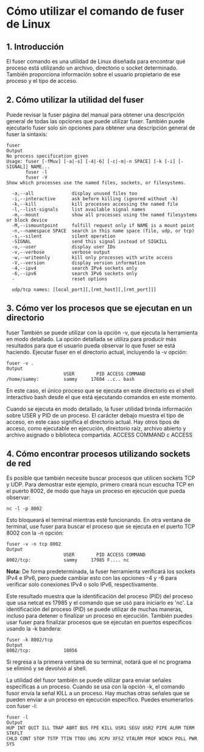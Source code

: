 # Cómo utilizar el comando de fuser de Linux

## 1. Introducción

El fuser comando es una utilidad de Linux diseñada para encontrar qué proceso está utilizando un archivo, directorio o socket determinado. También proporciona información sobre el usuario propietario de ese proceso y el tipo de acceso.

## 2. Cómo utilizar la utilidad del fuser

Puede revisar la fuser página del manual para obtener una descripción general de todas las opciones que puede utilizar fuser. También puede ejecutarlo fuser solo sin opciones para obtener una descripción general de fuser la sintaxis:

``` 
fuser
Output
No process specification given
Usage: fuser [-fMuv] [-a|-s] [-4|-6] [-c|-m|-n SPACE] [-k [-i] [-SIGNAL]] NAME...
       fuser -l
       fuser -V
Show which processes use the named files, sockets, or filesystems.

  -a,--all              display unused files too
  -i,--interactive      ask before killing (ignored without -k)
  -k,--kill             kill processes accessing the named file
  -l,--list-signals     list available signal names
  -m,--mount            show all processes using the named filesystems or block device
  -M,--ismountpoint     fulfill request only if NAME is a mount point
  -n,--namespace SPACE  search in this name space (file, udp, or tcp)
  -s,--silent           silent operation
  -SIGNAL               send this signal instead of SIGKILL
  -u,--user             display user IDs
  -v,--verbose          verbose output
  -w,--writeonly        kill only processes with write access
  -V,--version          display version information
  -4,--ipv4             search IPv4 sockets only
  -6,--ipv6             search IPv6 sockets only
  -                     reset options

  udp/tcp names: [local_port][,[rmt_host][,[rmt_port]]]
``` 

## 3. Cómo ver los procesos que se ejecutan en un directorio

fuser También se puede utilizar con la opción -v, que ejecuta la herramienta en modo detallado. La opción detallada se utiliza para producir más resultados para que el usuario pueda observar lo que fuser se está haciendo. Ejecutar fuser en el directorio actual, incluyendo la -v opción:

``` 
fuser -v .
Output
                     USER        PID ACCESS COMMAND
/home/sammy:         sammy     17604 ..c.. bash
``` 

En este caso, el único proceso que se ejecuta en este directorio es el shell interactivo bash desde el que está ejecutando comandos en este momento.

Cuando se ejecuta en modo detallado, la fuser utilidad brinda información sobre USER y PID  de un proceso. El carácter debajo muestra el tipo de acceso, en este caso significa el directorio actual. Hay otros tipos de acceso, como ejecutable en ejecución, directorio raíz, archivo abierto y archivo asignado o biblioteca compartida. ACCESS COMMAND c ACCESS


## 4. Cómo encontrar procesos utilizando sockets de red

Es posible que también necesite buscar procesos que utilicen sockets TCP y UDP. Para demostrar este ejemplo, primero creará ncun escucha TCP en el puerto 8002, de modo que haya un proceso en ejecución que pueda observar:

``` 
nc -l -p 8002
``` 

Esto bloqueará el terminal mientras esté funcionando. En otra ventana de terminal, use fuser para buscar el proceso que se ejecuta en el puerto TCP 8002 con la -n opción:

``` 
fuser -v -n tcp 8002
Output
                     USER        PID ACCESS COMMAND
8002/tcp:            sammy     17985 F.... nc
``` 

**Nota:** De forma predeterminada, la fuser herramienta verificará los sockets IPv4 e IPv6, pero puede cambiar esto con las opciones -4 y -6 para verificar solo conexiones IPv4 o solo IPv6, respectivamente.

Este resultado muestra que la identificación del proceso (PID) del proceso que usa netcat es 17985 y el comando que se usó para iniciarlo es 'nc'. La identificación del proceso (PID) se puede utilizar de muchas maneras, incluso para detener o finalizar un proceso en ejecución. También puedes usar fuser para finalizar procesos que se ejecutan en puertos específicos usando la -k bandera:

``` 
fuser -k 8002/tcp
Output
8002/tcp:            18056
``` 

Si regresa a la primera ventana de su terminal, notará que el nc programa se eliminó y se devolvió al shell.

La utilidad del fusor también se puede utilizar para enviar señales específicas a un proceso. Cuando se usa con la opción -k, el comando fusor envía la señal KILL a un proceso. Hay muchas otras señales que se pueden enviar a un proceso en ejecución específico. Puedes enumerarlos con fuser -l:

``` 
fuser -l
Output
HUP INT QUIT ILL TRAP ABRT BUS FPE KILL USR1 SEGV USR2 PIPE ALRM TERM STKFLT
CHLD CONT STOP TSTP TTIN TTOU URG XCPU XFSZ VTALRM PROF WINCH POLL PWR SYS
``` 

